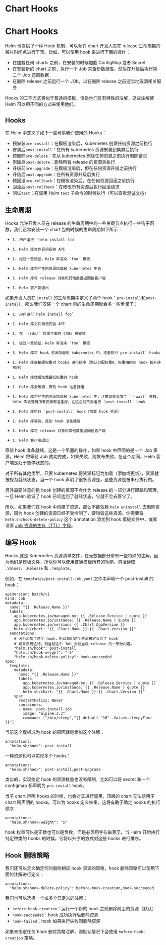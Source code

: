 # Chart Hooks

[ ](https://github.com/cnych/qikqiak.com/edit/master/docs/helm/templates/hooks.md "编辑此页")

# Chart Hooks

Helm 也提供了一种 Hook 机制，可以允许 chart 开发人员在 release 生命周期的某些时间点进行干预。比如，可以使用 hook 来进行下面的操作：

  * 在加载任何 charts 之前，在安装的时候加载 ConfigMap 或者 Secret
  * 在安装新的 chart 之前，执行一个 Job 来备份数据库，然后在升级后执行第二个 Job 还原数据
  * 在删除 release 之前运行一个 JOb，以在删除 release 之前适当地取消相关服务



Hooks 的工作方式类似于普通的模板，但是他们具有特殊的注解，这些注解使 Helm 可以用不同的方式来使用他们。

## Hooks

在 Helm 中定义了如下一些可供我们使用的 Hooks：

  * 预安装`pre-install`：在模板渲染后，kubernetes 创建任何资源之前执行
  * 安装后`post-install`：在所有 kubernetes 资源安装到集群后执行
  * 预删除`pre-delete`：在从 kubernetes 删除任何资源之前执行删除请求
  * 删除后`post-delete`：删除所有 release 的资源后执行
  * 升级前`pre-upgrade`：在模板渲染后，但在任何资源升级之前执行
  * 升级后`post-upgrade`：在所有资源升级后执行
  * 预回滚`pre-rollback`：在模板渲染后，在任何资源回滚之前执行
  * 回滚后`post-rollback`：在修改所有资源后执行回滚请求
  * 测试`test`：在调用 Helm `test` 子命令的时候执行（可以查看[测试文档](https://helm.sh/docs/chart_tests/)）



## 生命周期

Hooks 允许开发人员在 release 的生命周期中的一些关键节点执行一些钩子函数，我们正常安装一个 chart 包的时候的生命周期如下所示：

  *     1. 用户运行 `helm install foo`
  *     1. Helm 库文件调用安装 API
  *     1. 经过一些验证，Helm 库渲染 `foo` 模板
  *     1. Helm 库将产生的资源加载到 kubernetes 中去
  *     1. Helm 库将 release 对象和其他数据返回给客户端
  *     1. Helm 客户端退出



如果开发人员在 `install` 的生命周期中定义了两个 hook：`pre-install`和`post-install`，那么我们安装一个 chart 包的生命周期就会多一些步骤了：

  *     1. 用户运行`helm install foo`
  *     1. Helm 库文件调用安装 API
  *     1. 在 `crds/` 目录下面的 CRDs 被安装
  *     1. 经过一些验证，Helm 库渲染 `foo` 模板
  *     1. Helm 库将 hook 资源加载到 kubernetes 中，准备执行`pre-install` hooks
  *     1. Helm 库会根据权重对 hooks 进行排序（默认分配权重0，权重相同的 hook 按升序排序）
  *     1. Helm 库然后加载最低权重的 hook
  *     1. Helm 库会等待，直到 hook 准备就绪
  *     1. Helm 库将产生的资源加载到 kubernetes 中，注意如果添加了 `--wait` 参数，Helm 库会等待所有资源都准备好，在这之前不会运行 `post-install` hook
  *     1. Helm 库执行 `post-install` hook（加载 hook 资源）
  *     1. Helm 库等待，直到 hook 准备就绪
  *     1. Helm 库将 release 对象和其他数据返回给客户端
  *     1. Helm 客户端退出



等待 hook 准备就绪，这是一个阻塞的操作，如果 hook 中声明的是一个 Job 资源，Helm 将等待 Job 成功完成，如果失败，则发布失败，在这个期间，Helm 客户端是处于暂停状态的。

对于所有其他类型，只要 kubernetes 将资源标记为加载（添加或更新），资源就被视为就绪状态，当一个 hook 声明了很多资源是，这些资源是被串行执行的。

另外需要注意的是 hook 创建的资源不会作为 release 的一部分进行跟踪和管理，一旦 Helm 验证了 hook 已经达到了就绪状态，它就不会去管它了。

所以，如果我们在 hook 中创建了资源，那么不能依赖 `helm uninstall` 去删除资源，因为 hook 创建的资源已经不受控制了，要销毁这些资源，你需要将 `helm.sh/hook-delete-policy` 这个 annotation 添加到 hook 模板文件中，或者设置 [Job 资源的生存（TTL）字段](https://kubernetes.io/docs/concepts/workloads/controllers/ttlafterfinished/)。

## 编写 Hook

Hooks 就是 Kubernetes 资源清单文件，在元数据部分带有一些特殊的注解，因为他们是模板文件，所以你可以使用普通模板所有的功能，包括读取 `.Values`、`.Release` 和 `.Template`。

例如，在 `templates/post-install-job.yaml` 文件中声明一个 post-install 的 hook：
    
    
    apiVersion: batch/v1
    kind: Job
    metadata:
      name: "{{ .Release.Name }}"
      labels:
        app.kubernetes.io/managed-by: {{ .Release.Service | quote }}
        app.kubernetes.io/instance: {{ .Release.Name | quote }}
        app.kubernetes.io/version: {{ .Chart.AppVersion }}
        helm.sh/chart: "{{ .Chart.Name }}-{{ .Chart.Version }}"
      annotations:
        # 因为添加了这个 hook，所以我们这个资源被定义为了 hook
        # 如果没有这行，则当前这个 Job 会被当成 release 的一部分内容。
        "helm.sh/hook": post-install
        "helm.sh/hook-weight": "-5"
        "helm.sh/hook-delete-policy": hook-succeeded
    spec:
      template:
        metadata:
          name: "{{ .Release.Name }}"
          labels:
            app.kubernetes.io/managed-by: {{ .Release.Service | quote }}
            app.kubernetes.io/instance: {{ .Release.Name | quote }}
            helm.sh/chart: "{{ .Chart.Name }}-{{ .Chart.Version }}"
        spec:
          restartPolicy: Never
          containers:
          - name: post-install-job
            image: "alpine:3.3"
            command: ["/bin/sleep","{{ default "10" .Values.sleepyTime }}"]
    

当前这个模板成为 hook 的原因就是添加这个注解：
    
    
    annotations:
      "helm.sh/hook": post-install
    

一种资源也可以实现多个 hooks：
    
    
    annotations:
      "helm.sh/hook": post-install,post-upgrade
    

类似的，实现给定 hook 的资源数量也没有限制，比如可以将 secret 和一个 configmap 都声明为 `pre-install` hook。

当子 chart 声明 hooks 的时候，也会对其进行调用，顶层的 chart 无法禁用子 chart 所声明的 hooks。可以为 hooks 定义权重，这将有助于确定 hooks 的执行顺序：
    
    
    annotations:
      "helm.sh/hook-weight": "5"
    

hook 权重可以是正数也可以是负数，但是必须用字符串表示，当 Helm 开始执行特定种类的 hooks 的时候，它将以升序的方式对这些 hooks 进行排序。

## Hook 删除策略

我们还可以定义确定何时删除相应 hook 资源的策略，hook 删除策略可以使用下面的注解进行定义：
    
    
    annotations:
      "helm.sh/hook-delete-policy": before-hook-creation,hook-succeeded
    

我们也可以选择一个或多个已定义的注解：

  * `before-hook-creation`：运行一个新的 hook 之前删除前面的资源（默认）
  * `hook-succeeded`：hook 成功执行后删除资源
  * `hook-failed`：hook 如果执行失败则删除资源



如果未指定任何 hook 删除策略注解，则默认情况下会使用 `before-hook-creation` 策略。
